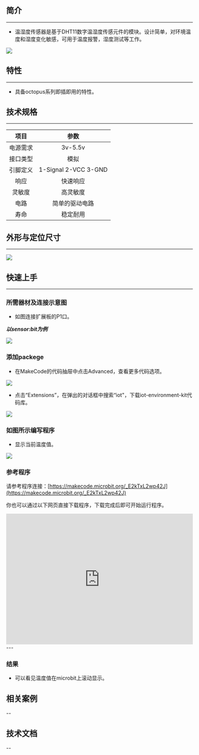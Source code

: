 ## 简介
---
- 温湿度传感器是基于DHT11数字温湿度传感元件的模块。设计简单，对环境温度和湿度变化敏感，可用于温度报警，湿度测试等工作。 
   
 ![](https://i.imgur.com/b4CeLwq.jpg)

## 特性
---
- 具备octopus系列即插即用的特性。


## 技术规格
---
项目 | 参数 
:-: | :-: 
电源需求|3v-5.5v
接口类型|模拟
引脚定义|1-Signal 2-VCC 3-GND
响应|快速响应
灵敏度|高灵敏度
电路|简单的驱动电路
寿命|稳定耐用


## 外形与定位尺寸
---

 ![](https://i.imgur.com/aQIDnpP.png)

## 快速上手
---

### 所需器材及连接示意图
- 如图连接扩展板的P1口。

***以sensor:bit为例***

 ![](https://i.imgur.com/jxvVgcK.png)

### 添加packege
- 在MakeCode的代码抽屉中点击Advanced，查看更多代码选项。

 ![](https://i.imgur.com/smtcNoB.png)

- 点击“Extensions”，在弹出的对话框中搜索“iot"，下载iot-environment-kit代码库。

 ![](https://i.imgur.com/IAZrNAy.png)

### 如图所示编写程序
- 显示当前温度值。

 ![](https://i.imgur.com/BOELw4G.png)

### 参考程序
请参考程序连接：[https://makecode.microbit.org/_E2kTxL2wp42J](https://makecode.microbit.org/_E2kTxL2wp42J)

你也可以通过以下网页直接下载程序，下载完成后即可开始运行程序。

<div style="position:relative;height:0;padding-bottom:70%;overflow:hidden;"><iframe style="position:absolute;top:0;left:0;width:100%;height:100%;" src="https://makecode.microbit.org/#pub:_E2kTxL2wp42J" frameborder="0" sandbox="allow-popups allow-forms allow-scripts allow-same-origin"></iframe></div>  
---

### 结果
- 可以看见温度值在microbit上滚动显示。

## 相关案例
--

## 技术文档
--
